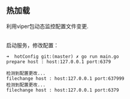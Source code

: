 ## 热加载

利用viper包动态监控配置文件变更.
<br>
</br>

启动服务，修改配置：
```
➜  hotConfig git:(master) ✗ go run main.go
prepare host : host:127.0.0.1 port:6379

检测到配置更改...
filechange host : host:127.0.0.1 port:637999
检测到配置更改...
filechange host : host:127.0.0.1 port:6379
```